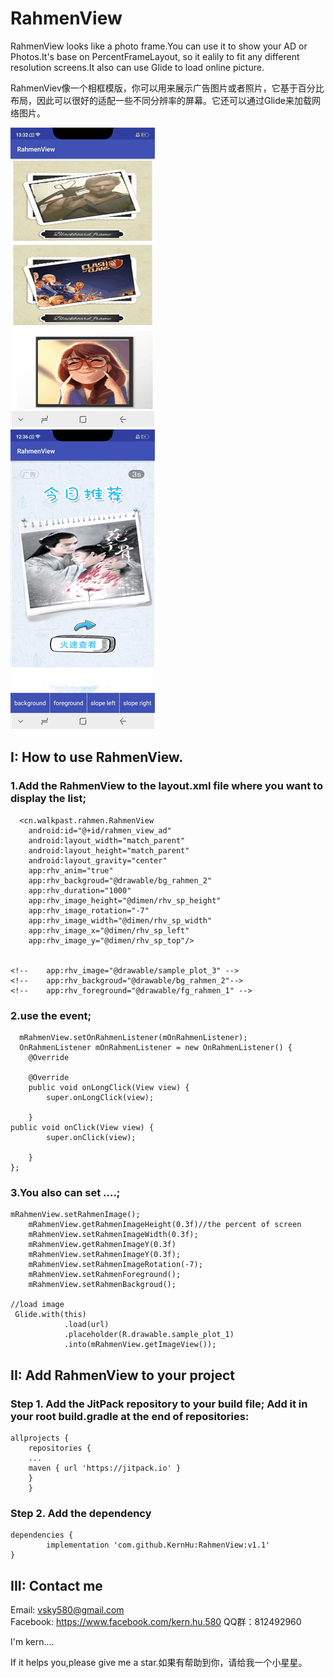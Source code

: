 # RahmenView
RahmenView looks like a photo frame.You can use it to show your AD or Photos.It's base on PercentFrameLayout, so it ealily to fit any different resolution screens.It also can use Glide to load online picture.

RahmenViev像一个相框模版，你可以用来展示广告图片或者照片，它基于百分比布局，因此可以很好的适配一些不同分辨率的屏幕。它还可以通过Glide来加载网络图片。

![](https://github.com/KernHu/RahmenView/raw/master/screenshot/10010.gif)  
![](https://github.com/KernHu/RahmenView/raw/master/screenshot/10011.gif)  

##  I: How to use RahmenView.
### 1.Add the RahmenView to the layout.xml file where you want to display the list;

      <cn.walkpast.rahmen.RahmenView
        android:id="@+id/rahmen_view_ad"
        android:layout_width="match_parent"
        android:layout_height="match_parent"
        android:layout_gravity="center"
        app:rhv_anim="true"
        app:rhv_backgroud="@drawable/bg_rahmen_2"
        app:rhv_duration="1000"
        app:rhv_image_height="@dimen/rhv_sp_height"
        app:rhv_image_rotation="-7"
        app:rhv_image_width="@dimen/rhv_sp_width"
        app:rhv_image_x="@dimen/rhv_sp_left"
        app:rhv_image_y="@dimen/rhv_sp_top"/>
		
		
    <!--    app:rhv_image="@drawable/sample_plot_3" -->
    <!--    app:rhv_backgroud="@drawable/bg_rahmen_2"-->
    <!--    app:rhv_foreground="@drawable/fg_rahmen_1" -->
	

### 2.use the event;

      mRahmenView.setOnRahmenListener(mOnRahmenListener);
      OnRahmenListener mOnRahmenListener = new OnRahmenListener() {
        @Override
    
        @Override
        public void onLongClick(View view) {
            super.onLongClick(view);
           
        }
	public void onClick(View view) {
            super.onClick(view);
         
        }
    };


### 3.You also can set ....;

  	mRahmenView.setRahmenImage();
        mRahmenView.getRahmenImageHeight(0.3f)//the percent of screen
        mRahmenView.setRahmenImageWidth(0.3f);
        mRahmenView.getRahmenImageY(0.3f)
        mRahmenView.setRahmenImageY(0.3f);
        mRahmenView.setRahmenImageRotation(-7);
        mRahmenView.setRahmenForeground();
        mRahmenView.setRahmenBackgroud();
	
	//load image
	 Glide.with(this)
                .load(url)
                .placeholder(R.drawable.sample_plot_1)
                .into(mRahmenView.getImageView());


## II: Add RahmenView to your project

### Step 1. Add the JitPack repository to your build file; Add it in your root build.gradle at the end of repositories:

	allprojects {
        repositories {
        ...
        maven { url 'https://jitpack.io' }
        }
        }
	
### Step 2. Add the dependency

	dependencies {
	        implementation 'com.github.KernHu:RahmenView:v1.1'
	}
	
## III: Contact me

Email: vsky580@gmail.com  
Facebook: https://www.facebook.com/kern.hu.580
QQ群：812492960

I'm kern....

If it helps you,please give me a star.如果有帮助到你，请给我一个小星星。






